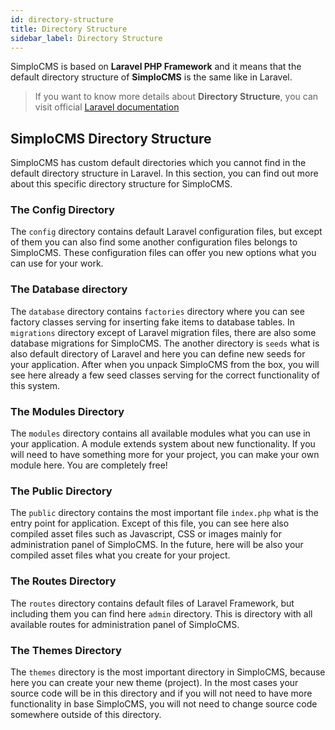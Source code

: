 ```yaml
---
id: directory-structure
title: Directory Structure
sidebar_label: Directory Structure
---
```


SimploCMS is based on **Laravel PHP Framework** and it means that the default directory structure of **SimploCMS** is the same 
like in Laravel.

> If you want to know more details about **Directory Structure**, you can visit official [Laravel documentation](https://laravel.com/docs/5.8/structure)

## SimploCMS Directory Structure

SimploCMS has custom default directories which you cannot find in the default directory structure in Laravel. In this section, you can 
find out more about this specific directory structure for SimploCMS.

### The Config Directory

The `config` directory contains default Laravel configuration files, but except of them you can also find some another configuration 
files belongs to SimploCMS. These configuration files can offer you new options what you can use for your work.

### The Database directory

The `database` directory contains `factories` directory where you can see factory classes serving for inserting fake items to 
database tables. In `migrations` directory except of Laravel migration files, there are also some database migrations for SimploCMS. 
The another directory is `seeds` what is also default directory of Laravel and here you can define new seeds for your application. 
After when you unpack SimploCMS from the box, you will see here already a few seed classes serving for the correct functionality of this 
system.

### The Modules Directory

The `modules` directory contains all available modules what you can use in your application. A module extends system about new 
functionality. If you will need to have something more for your project, you can make your own module here. You are completely free!

### The Public Directory

The `public` directory contains the most important file `index.php` what is the entry point for application. Except of this file, 
you can see here also compiled asset files such as Javascript, CSS or images mainly for administration panel of SimploCMS. In the future, here will be
also your compiled asset files what you create for your project.

### The Routes Directory

The `routes` directory contains default files of Laravel Framework, but including them you can find here `admin` directory. This is directory 
with all available routes for administration panel of SimploCMS.

### The Themes Directory

The `themes` directory is the most important directory in SimploCMS, because here you can create your new theme (project). In the most cases 
your source code will be in this directory and if you will not need to have more functionality in base SimploCMS, you will not need to change 
source code somewhere outside of this directory.
